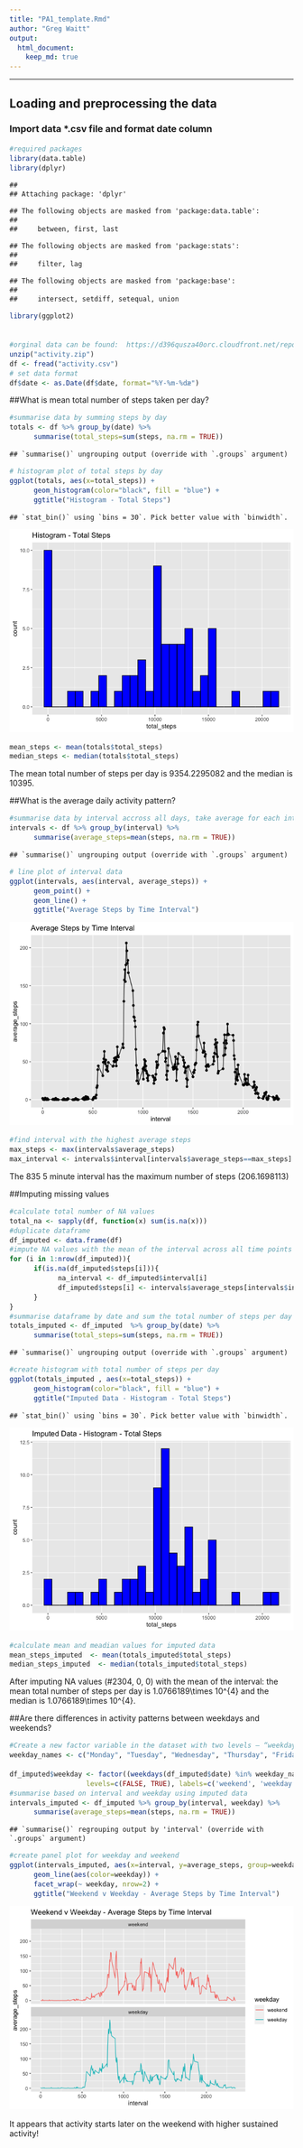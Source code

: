 ```yaml
---
title: "PA1_template.Rmd"
author: "Greg Waitt"
output: 
  html_document:
    keep_md: true
---
```

---


## Loading and preprocessing the data
### Import data *.csv file and format date column


```r
#required packages
library(data.table)
library(dplyr)
```

```
## 
## Attaching package: 'dplyr'
```

```
## The following objects are masked from 'package:data.table':
## 
##     between, first, last
```

```
## The following objects are masked from 'package:stats':
## 
##     filter, lag
```

```
## The following objects are masked from 'package:base':
## 
##     intersect, setdiff, setequal, union
```

```r
library(ggplot2)


#orginal data can be found:  https://d396qusza40orc.cloudfront.net/repdata%2Fdata%2Factivity.zip
unzip("activity.zip")
df <- fread("activity.csv")
# set data format
df$date <- as.Date(df$date, format="%Y-%m-%dæ")
```



##What is mean total number of steps taken per day?

```r
#summarise data by summing steps by day
totals <- df %>% group_by(date) %>% 
      summarise(total_steps=sum(steps, na.rm = TRUE))
```

```
## `summarise()` ungrouping output (override with `.groups` argument)
```

```r
# histogram plot of total steps by day
ggplot(totals, aes(x=total_steps)) + 
      geom_histogram(color="black", fill = "blue") +
      ggtitle("Histogram - Total Steps")
```

```
## `stat_bin()` using `bins = 30`. Pick better value with `binwidth`.
```

![](PA1_template_files/figure-html/unnamed-chunk-2-1.png)<!-- -->

```r
mean_steps <- mean(totals$total_steps)
median_steps <- median(totals$total_steps)
```

The mean total number of steps per day is 9354.2295082 and the median is 10395.


##What is the average daily activity pattern?

```r
#summarise data by interval accross all days, take average for each interval
intervals <- df %>% group_by(interval) %>% 
      summarise(average_steps=mean(steps, na.rm = TRUE))
```

```
## `summarise()` ungrouping output (override with `.groups` argument)
```

```r
# line plot of interval data
ggplot(intervals, aes(interval, average_steps)) + 
      geom_point() +
      geom_line() +
      ggtitle("Average Steps by Time Interval")
```

![](PA1_template_files/figure-html/unnamed-chunk-3-1.png)<!-- -->

```r
#find interval with the highest average steps
max_steps <- max(intervals$average_steps)
max_interval <- intervals$interval[intervals$average_steps==max_steps]
```

The 835 5 minute interval has the maximum number of steps (206.1698113)



##Imputing missing values


```r
#calculate total number of NA values
total_na <- sapply(df, function(x) sum(is.na(x)))
#duplicate dataframe
df_imputed <- data.frame(df)
#impute NA values with the mean of the interval across all time points
for (i in 1:nrow(df_imputed)){
      if(is.na(df_imputed$steps[i])){
            na_interval <- df_imputed$interval[i]
            df_imputed$steps[i] <- intervals$average_steps[intervals$interval==na_interval] 
      }
}
#summarise dataframe by date and sum the total number of steps per day
totals_imputed <- df_imputed  %>% group_by(date) %>% 
      summarise(total_steps=sum(steps, na.rm = TRUE))
```

```
## `summarise()` ungrouping output (override with `.groups` argument)
```

```r
#create histogram with total number of steps per day
ggplot(totals_imputed , aes(x=total_steps)) + 
      geom_histogram(color="black", fill = "blue") +
      ggtitle("Imputed Data - Histogram - Total Steps")
```

```
## `stat_bin()` using `bins = 30`. Pick better value with `binwidth`.
```

![](PA1_template_files/figure-html/unnamed-chunk-4-1.png)<!-- -->

```r
#calculate mean and meadian values for imputed data
mean_steps_imputed  <- mean(totals_imputed$total_steps)
median_steps_imputed  <- median(totals_imputed$total_steps)
```

After imputing NA values (#2304, 0, 0) with the mean of the interval: the mean total number of steps per day is 1.0766189\times 10^{4} and the median is 1.0766189\times 10^{4}.


##Are there differences in activity patterns between weekdays and weekends?


```r
#Create a new factor variable in the dataset with two levels – “weekday” and “weekend” indicating whether a given date is a weekday or weekend day.
weekday_names <- c("Monday", "Tuesday", "Wednesday", "Thursday", "Friday")

df_imputed$weekday <- factor((weekdays(df_imputed$date) %in% weekday_names), 
                   levels=c(FALSE, TRUE), labels=c('weekend', 'weekday')) 
#summarise based on interval and weekday using imputed data
intervals_imputed <- df_imputed %>% group_by(interval, weekday) %>% 
      summarise(average_steps=mean(steps, na.rm = TRUE))
```

```
## `summarise()` regrouping output by 'interval' (override with `.groups` argument)
```

```r
#create panel plot for weekday and weekend
ggplot(intervals_imputed, aes(x=interval, y=average_steps, group=weekday)) + 
      geom_line(aes(color=weekday)) + 
      facet_wrap(~ weekday, nrow=2) +
      ggtitle("Weekend v Weekday - Average Steps by Time Interval")
```

![](PA1_template_files/figure-html/unnamed-chunk-5-1.png)<!-- -->

It appears that activity starts later on the weekend with higher sustained activity!
